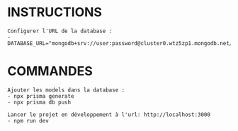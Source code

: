 # INSTRUCTIONS
    Configurer l'URL de la database :
    - DATABASE_URL="mongodb+srv://user:password@cluster0.wtz5zp1.mongodb.net/%3FretryWrites=true&w=majority"



# COMMANDES
    Ajouter les models dans la database :
    - npx prisma generate
    - npx prisma db push

    Lancer le projet en développement à l'url: http://localhost:3000
    - npm run dev